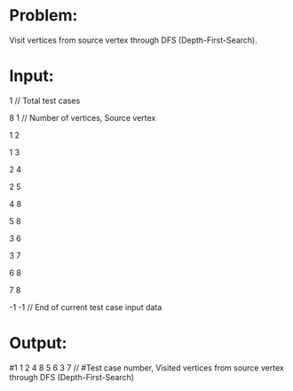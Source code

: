 # Problem:
Visit vertices from source vertex through DFS (Depth-First-Search).



# Input:
1   // Total test cases

8 1   // Number of vertices, Source vertex

1 2

1 3

2 4

2 5

4 8

5 8

3 6

3 7

6 8

7 8

-1 -1   // End of current test case input data



# Output:
#1 1 2 4 8 5 6 3 7 // #Test case number, Visited vertices from source vertex through DFS (Depth-First-Search)
